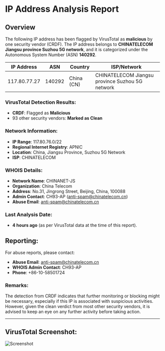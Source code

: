 # IP Address Analysis Report

## Overview
The following IP address has been flagged by VirusTotal as **malicious** by one security vendor (CRDF). The IP address belongs to **CHINATELECOM Jiangsu province Suzhou 5G network**, and it is categorized under the Autonomous System Number (ASN) **140292**.

| **IP Address** | **ASN** | **Country** | **ISP/Network** |
| -------------- | ------- | ----------- | --------------- |
| 117.80.77.27   | 140292  | China (CN)  | CHINATELECOM Jiangsu province Suzhou 5G network |

### VirusTotal Detection Results:
- **CRDF**: Flagged as **Malicious**
- 93 other security vendors: **Marked as Clean**

### Network Information:
- **IP Range**: 117.80.76.0/22
- **Regional Internet Registry**: APNIC
- **Location**: China, Jiangsu Province, Suzhou 5G Network
- **ISP**: CHINATELECOM

### WHOIS Details:
- **Network Name**: CHINANET-JS
- **Organization**: China Telecom
- **Address**: No.31, Jingrong Street, Beijing, China, 100088
- **Admin Contact**: CH93-AP (anti-spam@chinatelecom.cn)
- **Abuse Email**: [anti-spam@chinatelecom.cn](mailto:anti-spam@chinatelecom.cn)

### Last Analysis Date:
- **4 hours ago** (as per VirusTotal data at the time of this report).

## Reporting:
For abuse reports, please contact:
- **Abuse Email**: [anti-spam@chinatelecom.cn](mailto:anti-spam@chinatelecom.cn)
- **WHOIS Admin Contact**: CH93-AP
- **Phone**: +86-10-58501724

### Remarks:
The detection from CRDF indicates that further monitoring or blocking might be necessary, especially if this IP is associated with suspicious activities. However, given the clean verdict from most other security vendors, it is advised to keep an eye on any further activity before taking action.

---

## VirusTotal Screenshot:
![Screenshot]([path/to/screenshot.png](https://github.com/harshitgarg-cs/Incident-Response-by-IBM/blob/main/virustotal.png))
